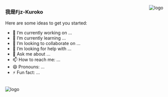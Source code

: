 <p>
  <img src="https://github-readme-stats.vercel.app/api?username=Fjz-Kuroko&show_icons=true" alt="logo" align="right" style="margin-bottom: 20px;" />
</p>

### 我是Fjz-Kuroko

<!--
**Fjz-Kuroko/Fjz-Kuroko** is a ✨ _special_ ✨ repository because its `README.md` (this file) appears on your GitHub profile.
-->
Here are some ideas to get you started:

- 🔭 I’m currently working on ...
- 🌱 I’m currently learning ...
- 👯 I’m looking to collaborate on ...
- 🤔 I’m looking for help with ...
- 💬 Ask me about ...
- 📫 How to reach me: ...
- 😄 Pronouns: ...
- ⚡ Fun fact: ...

<br/>
<img src="https://github-profile-trophy.vercel.app/?username=Fjz-Kuroko&theme=flat&column=7" alt="logo" align="center" style="margin: auto;"/>

